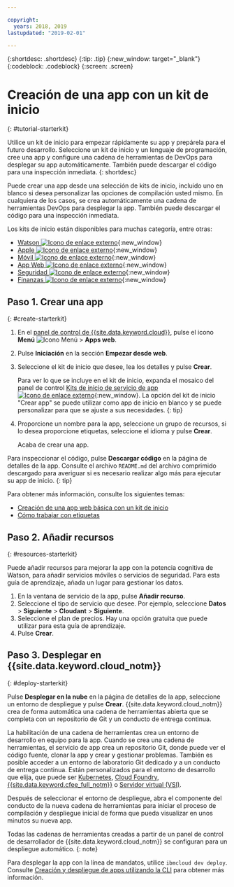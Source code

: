 ```yaml
---

copyright:
  years: 2018, 2019
lastupdated: "2019-02-01"

---
```


{:shortdesc: .shortdesc}
{:tip: .tip}
{:new_window: target="_blank"}
{:codeblock: .codeblock}
{:screen: .screen}

# Creación de una app con un kit de inicio
{: #tutorial-starterkit}

Utilice un kit de inicio para empezar rápidamente su app y prepárela para el futuro desarrollo. Seleccione un kit de inicio y un lenguaje de programación, cree una app y configure una cadena de herramientas de DevOps para desplegar su app automáticamente. También puede descargar el código para una inspección inmediata.
{: shortdesc}

Puede crear una app desde una selección de kits de inicio, incluido uno en blanco si desea personalizar las opciones de compilación usted mismo. En cualquiera de los casos, se crea automáticamente una cadena de herramientas DevOps para desplegar la app. También puede descargar el código para una inspección inmediata.

Los kits de inicio están disponibles para muchas categoría, entre otras:
* [Watson ![Icono de enlace externo](../../icons/launch-glyph.svg "Icono de enlace externo")](https://{DomainName}/developer/watson/dashboard){:new_window}
* [Apple ![Icono de enlace externo](../../icons/launch-glyph.svg "Icono de enlace externo")](https://{DomainName}/developer/appledevelopment/dashboard){:new_window}
* [Móvil ![Icono de enlace externo](../../icons/launch-glyph.svg "Icono de enlace externo")](https://{DomainName}/developer/mobile/dashboard){:new_window}
* [App Web ![Icono de enlace externo](../../icons/launch-glyph.svg "Icono de enlace externo")](https://{DomainName}/developer/appservice/dashboard){:new_window}
* [Seguridad ![Icono de enlace externo](../../icons/launch-glyph.svg "Icono de enlace externo")](https://{DomainName}/developer/security/dashboard){:new_window}
* [Finanzas ![Icono de enlace externo](../../icons/launch-glyph.svg "Icono de enlace externo")](https://{DomainName}/developer/finance/dashboard){:new_window}

## Paso 1. Crear una app
{: #create-starterkit}

1. En el [panel de control de {{site.data.keyword.cloud}}](https://{DomainName}), pulse el icono **Menú** ![Icono Menú](../../icons/icon_hamburger.svg) > **Apps web**.

2. Pulse **Iniciación** en la sección **Empezar desde web**.

3. Seleccione el kit de inicio que desee, lea los detalles y pulse **Crear**.
    
    Para ver lo que se incluye en el kit de inicio, expanda el mosaico del panel de control [Kits de inicio de servicio de app ![Icono de enlace externo](../../icons/launch-glyph.svg "Icono de enlace externo")](https://{DomainName}/developer/appservice/starter-kits){:new_window}. La opción del kit de inicio "Crear app" se puede utilizar como app de inicio en blanco y se puede personalizar para que se ajuste a sus necesidades.
    {: tip}

4. Proporcione un nombre para la app, seleccione un grupo de recursos, si lo desea proporcione etiquetas, seleccione el idioma y pulse **Crear**.
    
    Acaba de crear una app.

Para inspeccionar el código, pulse **Descargar código** en la página de detalles de la app. Consulte el archivo `README.md` del archivo comprimido descargado para averiguar si es necesario realizar algo más para ejecutar su app de inicio.
{: tip}

Para obtener más información, consulte los siguientes temas:
 * [Creación de una app web básica con un kit de inicio](/docs/apps/tutorials/tutorial_web.html#tutorial-webapp)
 * [Cómo trabajar con etiquetas](/docs/resources/tagging_resources.html#tag)

## Paso 2. Añadir recursos
{: #resources-starterkit}

Puede añadir recursos para mejorar la app con la potencia cognitiva de Watson, para añadir servicios móviles o servicios de seguridad. Para esta guía de aprendizaje, añada un lugar para gestionar los datos.

1. En la ventana de servicio de la app, pulse **Añadir recurso**.
2. Seleccione el tipo de servicio que desee. Por ejemplo, seleccione **Datos** > **Siguiente** > **Cloudant** > **Siguiente**.
3. Seleccione el plan de precios. Hay una opción gratuita que puede utilizar para esta guía de aprendizaje.
4. Pulse **Crear**.

## Paso 3. Desplegar en {{site.data.keyword.cloud_notm}}
{: #deploy-starterkit}

Pulse **Desplegar en la nube** en la página de detalles de la app, seleccione un entorno de despliegue y pulse **Crear**. {{site.data.keyword.cloud_notm}} crea de forma automática una cadena de herramientas abierta que se completa con un repositorio de Git y un conducto de entrega continua.

La habilitación de una cadena de herramientas crea un entorno de desarrollo en equipo para la app. Cuando se crea una cadena de herramientas, el servicio de app crea un repositorio Git, donde puede ver el código fuente, clonar la app y crear y gestionar problemas. También es posible acceder a un entorno de laboratorio Git dedicado y a un conducto de entrega continua. Están personalizados para el entorno de desarrollo que elija, que puede ser [Kubernetes](/docs/containers/container_index.html#container_index), [Cloud Foundry](/docs/cloud-foundry-public/about-cf.html#about-cf), [{{site.data.keyword.cfee_full_notm}}](/docs/cloud-foundry/index.html#about) o [Servidor virtual (VSI)](/docs/vsi/vsi_index.html).

Después de seleccionar el entorno de despliegue, abra el componente del conducto de la nueva cadena de herramientas para iniciar el proceso de compilación y despliegue inicial de forma que pueda visualizar en unos minutos su nueva app.

Todas las cadenas de herramientas creadas a partir de un panel de control de desarrollador de {{site.data.keyword.cloud_notm}} se configuran para un despliegue automático.
{: note}

Para desplegar la app con la línea de mandatos, utilice `ibmcloud dev deploy`. Consulte [Creación y despliegue de apps utilizando la CLI](/docs/apps/create-deploy-cli.html#create-deploy-app-cli) para obtener más información.
